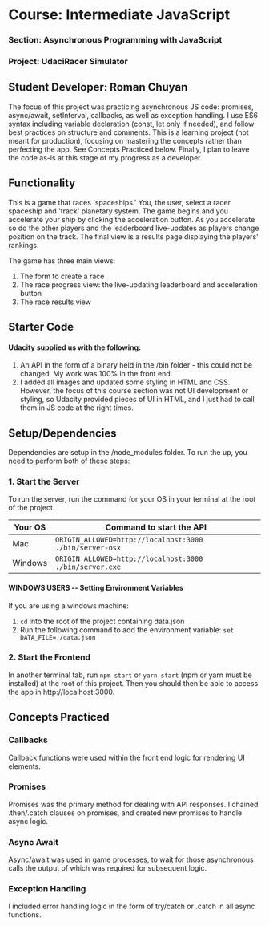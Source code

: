 # Course: Intermediate JavaScript
### Section: Asynchronous Programming with JavaScript
### Project: UdaciRacer Simulator

## Student Developer: Roman Chuyan
The focus of this project was practicing asynchronous JS code: promises, async/await, setInterval, callbacks, as well as exception handling.
I use ES6 syntax including variable declaration (const, let only if needed), and follow best practices on structure and comments. 
This is a learning project (not meant for production), focusing on mastering the concepts rather than perfecting the app.
See Concepts Practiced below. Finally, I plan to leave the code as-is at this stage of my progress as a developer.

## Functionality
This is a game that races 'spaceships.' You, the user, select a racer spaceship and 'track' planetary system. The game begins and you accelerate your ship by clicking the acceleration button. As you accelerate so do the other players and the leaderboard live-updates as players change position on the track. The final view is a results page displaying the players' rankings.

The game has three main views:
1. The form to create a race
2. The race progress view: the live-updating leaderboard and acceleration button
3. The race results view

## Starter Code
#### Udacity supplied us with the following:
1. An API in the form of a binary held in the /bin folder - this could not be changed. My work was 100% in the front end.
2. I added all images and updated some styling in HTML and CSS. However, the focus of this course section was not UI development or styling, so Udacity provided pieces of UI in HTML, and I just had to call them in JS code at the right times. 

## Setup/Dependencies
Dependencies are setup in the /node_modules folder. To run the up, you need to perform both of these steps:

### 1. Start the Server
To run the server, run the command for your OS in your terminal at the root of the project.

| Your OS               | Command to start the API                                  |
| --------------------- | --------------------------------------------------------- |
| Mac                   | `ORIGIN_ALLOWED=http://localhost:3000 ./bin/server-osx`   |
| Windows               | `ORIGIN_ALLOWED=http://localhost:3000 ./bin/server.exe`   |

#### WINDOWS USERS -- Setting Environment Variables
If you are using a windows machine:
1. `cd` into the root of the project containing data.json 
2. Run the following command to add the environment variable:
```set DATA_FILE=./data.json```

### 2. Start the Frontend
In another terminal tab, run `npm start` or `yarn start` (npm or yarn must be installed) at the root of this project. Then you should then be able to access the app in http://localhost:3000.

## Concepts Practiced

### Callbacks 
Callback functions were used within the front end logic for rendering UI elements.

### Promises
Promises was the primary method for dealing with API responses. I chained .then/.catch clauses on promises, and created new promises to handle async logic.

### Async Await
Async/await was used in game processes, to wait for those asynchronous calls the output of which was required for subsequent logic. 

### Exception Handling 
I included error handling logic in the form of try/catch or .catch in all async functions.
